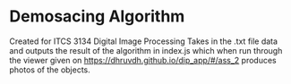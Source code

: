 # Demosacing Algorithm
Created for ITCS 3134 Digital Image Processing
Takes in the .txt file data and outputs the result of the algorithm in index.js which when run through the viewer given on https://dhruvdh.github.io/dip_app/#/ass_2 produces photos of the objects.
